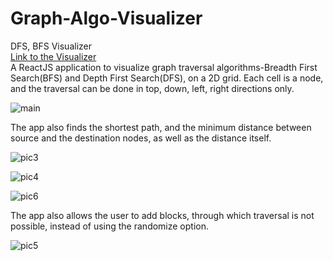# Graph-Algo-Visualizer
DFS, BFS Visualizer <br/>
[Link to the Visualizer](https://graph-algo-visualizer-lat.netlify.app/)  
A ReactJS application to visualize graph traversal algorithms-Breadth First Search(BFS) and Depth First Search(DFS), on a 2D grid. Each cell is a node, and the traversal can be done in top, down, left, right directions only.

![main](https://user-images.githubusercontent.com/87132174/156872624-7cac6b32-d820-4374-b1bb-2fda350225ec.jpg)  

The app also finds the shortest path, and the minimum distance between source and the destination nodes, as well as the distance itself.   

![pic3](https://user-images.githubusercontent.com/87132174/156872869-7c05e537-8788-4481-a2fb-264158542017.jpg)  

![pic4](https://user-images.githubusercontent.com/87132174/156873224-cf850bdb-39e8-4bd4-8550-ea712934c6a5.jpg)  

![pic6](https://user-images.githubusercontent.com/87132174/156873268-d515ae55-bf09-436b-94a5-6d175dcc471f.jpg)

The app also allows the user to add blocks, through which traversal is not possible, instead of using the randomize option.

![pic5](https://user-images.githubusercontent.com/87132174/156873200-b0996aba-d116-4470-b790-97606b6e5050.jpg)
